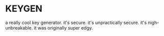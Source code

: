 # KEYGEN
a really cool key generator. it's secure. it's unpractically secure. it's nigh-unbreakable. it was originally super edgy.
